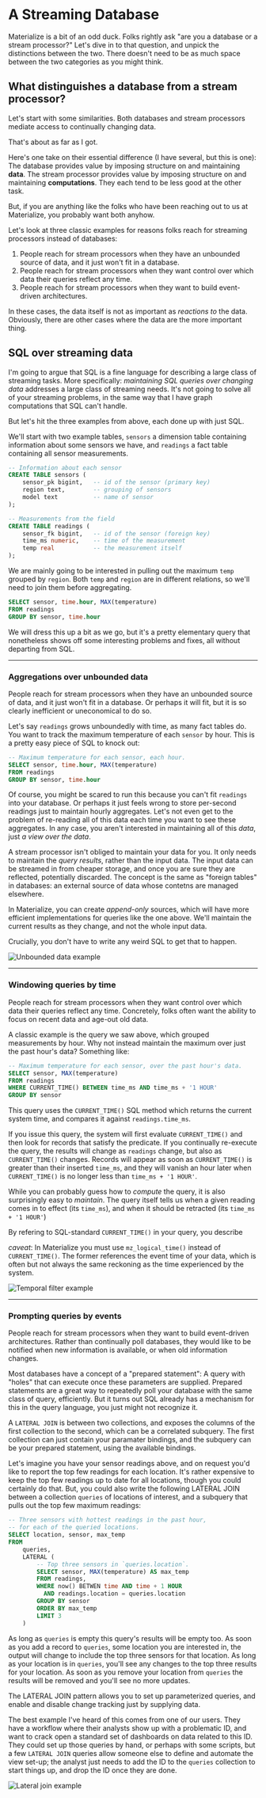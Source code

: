 
# A Streaming Database

Materialize is a bit of an odd duck.
Folks rightly ask "are you a database or a stream processor?"
Let's dive in to that question, and unpick the distinctions between the two.
There doesn't need to be as much space between the two categories as you might think.

## What distinguishes a database from a stream processor?

Let's start with some similarities.
Both databases and stream processors mediate access to continually changing data.

That's about as far as I got.

Here's one take on their essential difference (I have several, but this is one):
The database provides value by imposing structure on and maintaining **data**.
The stream processor provides value by imposing structure on and maintaining **computations**.
They each tend to be less good at the other task.

But, if you are anything like the folks who have been reaching out to us at Materialize, you probably want both anyhow.

Let's look at three classic examples for reasons folks reach for streaming processors instead of databases:

1. People reach for stream processors when they have an unbounded source of data, and it just won't fit in a database.
2. People reach for stream processors when they want control over which data their queries reflect any time.
3. People reach for stream processors when they want to build event-driven architectures.

In these cases, the data itself is not as important as *reactions to* the data.
Obviously, there are other cases where the data are the more important thing.

## SQL over streaming data

I'm going to argue that SQL is a fine language for describing a large class of streaming tasks.
More specifically: *maintaining SQL queries over changing data* addresses a large class of streaming needs.
It's not going to solve all of your streaming problems, in the same way that I have graph computations that SQL can't handle.

But let's hit the three examples from above, each done up with just SQL.

We'll start with two example tables, `sensors` a dimension table containing information about some sensors we have, and `readings` a fact table containing all sensor measurements.

```sql
-- Information about each sensor
CREATE TABLE sensors (
    sensor_pk bigint,   -- id of the sensor (primary key)
    region text,        -- grouping of sensors
    model text          -- name of sensor
);

-- Measurements from the field
CREATE TABLE readings (
    sensor_fk bigint,   -- id of the sensor (foreign key)
    time_ms numeric,    -- time of the measurement
    temp real           -- the measurement itself
);
```
We are mainly going to be interested in pulling out the maximum `temp` grouped by `region`.
Both `temp` and `region` are in different relations, so we'll need to join them before aggregating.
```sql
SELECT sensor, time.hour, MAX(temperature)
FROM readings
GROUP BY sensor, time.hour
```

We will dress this up a bit as we go, but it's a pretty elementary query that nonetheless shows off some interesting problems and fixes, all without departing from SQL.

---

### Aggregations over unbounded data

People reach for stream processors when they have an unbounded source of data, and it just won't fit in a database.
Or perhaps it will fit, but it is so clearly inefficient or uneconomical to do so.

Let's say `readings` grows unboundedly with time, as many fact tables do.
You want to track the maximum temperature of each `sensor` by hour.
This is a pretty easy piece of SQL to knock out:
```sql
-- Maximum temperature for each sensor, each hour.
SELECT sensor, time.hour, MAX(temperature)
FROM readings
GROUP BY sensor, time.hour
```

Of course, you might be scared to run this because you can't fit `readings` into your database.
Or perhaps it just feels wrong to store per-second readings just to maintain hourly aggregates.
Let's not even get to the problem of re-reading all of this data each time you want to see these aggregates.
In any case, you aren't interested in maintaining all of this *data*, just *a view over the data*.

A stream processor isn't obliged to maintain your data for you.
It only needs to maintain the *query results*, rather than the input data.
The input data can be streamed in from cheaper storage, and once you are sure they are reflected, potentially discarded.
The concept is the same as "foreign tables" in databases: an external source of data whose contetns are managed elsewhere.

In Materialize, you can create *append-only* sources, which will have more efficient implementations for queries like the one above.
We'll maintain the current results as they change, and not the whole input data.

Crucially, you don't have to write any weird SQL to get that to happen.

![Unbounded data example](https://github.com/frankmcsherry/blog/blob/master/assets/sqlability/unbounded_data.svg)


---

### Windowing queries by time

People reach for stream processors when they want control over which data their queries reflect any time.
Concretely, folks often want the ability to focus on recent data and age-out old data.

A classic example is the query we saw above, which grouped measurements by hour.
Why not instead maintain the maximum over just the past hour's data?
Something like:

```sql
-- Maximum temperature for each sensor, over the past hour's data.
SELECT sensor, MAX(temperature)
FROM readings
WHERE CURRENT_TIME() BETWEEN time_ms AND time_ms + '1 HOUR'
GROUP BY sensor
```

This query uses the `CURRENT_TIME()` SQL method which returns the current system time, and compares it against `readings.time_ms`.

If you issue this query, the system will first evaluate `CURRENT_TIME()` and then look for records that satisfy the predicate.
If you continually re-execute the query, the results will change as `readings` change, but also as `CURRENT_TIME()` changes.
Records will appear as soon as `CURRENT_TIME()` is greater than their inserted `time_ms`, and they will vanish an hour later when `CURRENT_TIME()` is no longer less than `time_ms + '1 HOUR'`.

While you can probably guess how to *compute* the query, it is also surprisingly easy to *maintain*.
The query itself tells us when a given reading comes in to effect (its `time_ms`), and when it should be retracted (its `time_ms + '1 HOUR'`)

By refering to SQL-standard `CURRENT_TIME()` in your query, you describe

*caveat*: In Materialize you must use `mz_logical_time()` instead of `CURRENT_TIME()`.
The former references the event time of your data, which is often but not always the same reckoning as the time experienced by the system.

![Temporal filter example](https://github.com/frankmcsherry/blog/blob/master/assets/sqlability/temporal_filter.svg)


---

### Prompting queries by events

People reach for stream processors when they want to build event-driven architectures.
Rather than continually poll databases, they would like to be notified when new information is available, or when old information changes.

Most databases have a concept of a "prepared statement": A query with "holes" that can execute once these parameters are supplied.
Prepared statements are a great way to repeatedly poll your database with the same class of query, efficiently.
But it turns out SQL already has a mechanism for this in the query language, you just might not recognize it.

A `LATERAL JOIN` is between two collections, and exposes the columns of the first collection to the second, which can be a correlated subquery.
The first collection can just contain your paramater bindings, and the subquery can be your prepared statement, using the available bindings.

Let's imagine you have your sensor readings above, and on request you'd like to report the top few readings for each location.
It's rather expensive to keep the top few readings up to date for all locations, though you could certainly do that.
But, you could also write the following LATERAL JOIN between a collection `queries` of locations of interest, and a subquery that pulls out the top few maximum readings:

```sql
-- Three sensors with hottest readings in the past hour,
-- for each of the queried locations.
SELECT location, sensor, max_temp
FROM
    queries,
    LATERAL (
        -- Top three sensors in `queries.location`.
        SELECT sensor, MAX(temperature) AS max_temp
        FROM readings,
        WHERE now() BETWEN time AND time + 1 HOUR
          AND readings.location = queries.location
        GROUP BY sensor
        ORDER BY max_temp
        LIMIT 3
    )
```

As long as `queries` is empty this query's results will be empty too.
As soon as you add a record to `queries`, some location you are interested in, the output will change to include the top three sensors for that location.
As long as your location is in `queries`, you'll see any changes to the top three results for your location.
As soon as you remove your location from `queries` the results will be removed and you'll see no more updates.

The LATERAL JOIN pattern allows you to set up parameterized queries, and enable and disable change tracking just by supplying data.

The best example I've heard of this comes from one of our users.
They have a workflow where their analysts show up with a problematic ID, and want to crack open a standard set of dashboards on data related to this ID.
They could set up those queries by hand, or perhaps with some scripts, but a few `LATERAL JOIN` queries allow someone else to define and automate the view set-up; the analyst just needs to add the ID to the `queries` collection to start things up, and drop the ID once they are done.

![Lateral join example](https://github.com/frankmcsherry/blog/blob/master/assets/sqlability/lateral_join.svg)


##

